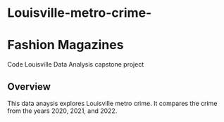 # Louisville-metro-crime-
# Fashion Magazines
Code Louisville Data Analysis capstone project


## Overview

This data anaysis explores Louisville metro crime. It compares the crime from the years 2020, 2021, and 2022. 

